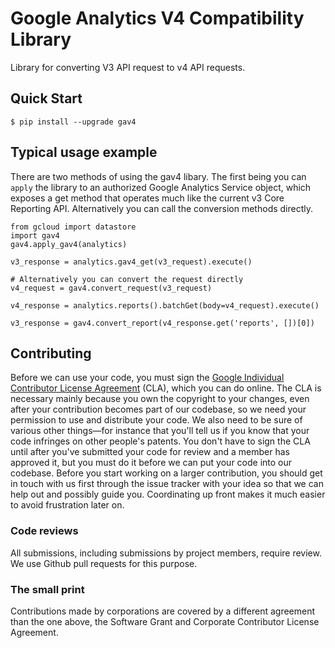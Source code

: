 # Google Analytics V4 Compatibility Library

Library for converting V3 API request to v4 API requests.

## Quick Start

    $ pip install --upgrade gav4


## Typical usage example

There are two methods of using the gav4 libary. The first being you can
`apply` the library to an authorized Google Analytics Service object, which
exposes a get method that operates much like the current v3 Core Reporting
API. Alternatively you can call the conversion methods directly.


    from gcloud import datastore
    import gav4
    gav4.apply_gav4(analytics)

    v3_response = analytics.gav4_get(v3_request).execute()

    # Alternatively you can convert the request directly
    v4_request = gav4.convert_request(v3_request)

    v4_response = analytics.reports().batchGet(body=v4_request).execute()

    v3_response = gav4.convert_report(v4_response.get('reports', [])[0])


## Contributing

Before we can use your code, you must sign the
[Google Individual Contributor License Agreement](https://developers.google.com/open-source/cla/individual?csw=1)
(CLA), which you can do online. The CLA is necessary mainly because you own the
copyright to your changes, even after your contribution becomes part of our
codebase, so we need your permission to use and distribute your code. We also
need to be sure of various other things—for instance that you'll tell us if you
know that your code infringes on other people's patents. You don't have to sign
the CLA until after you've submitted your code for review and a member has
approved it, but you must do it before we can put your code into our codebase.
Before you start working on a larger contribution, you should get in touch with
us first through the issue tracker with your idea so that we can help out and
possibly guide you. Coordinating up front makes it much easier to avoid
frustration later on.

### Code reviews
All submissions, including submissions by project members, require review. We
use Github pull requests for this purpose.

### The small print
Contributions made by corporations are covered by a different agreement than
the one above, the Software Grant and Corporate Contributor License Agreement.
